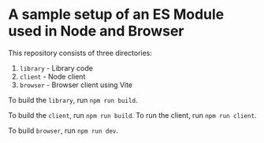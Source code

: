 # A sample setup of an ES Module used in Node and Browser

This repository consists of three directories:

1. `library` - Library code
2. `client` - Node client
3. `browser` - Browser client using Vite

To build the `library`, run `npm run build`.

To build the `client`, run `npm run build`.
To run the client, run `npm run client`.

To build `browser`, run `npm run dev`.

